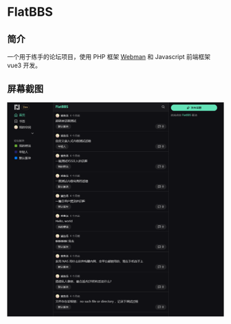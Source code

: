 # FlatBBS

## 简介

一个用于练手的论坛项目，使用 PHP 框架 [Webman](https://www.workerman.net/webman) 和 Javascript 前端框架 vue3 开发。

## 屏幕截图

![首页](/screenshots/mainpage.png)
